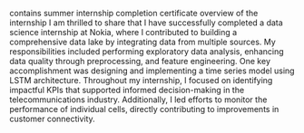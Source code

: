 contains summer internship completion certificate 
overview of the internship 
I am thrilled to share that I have successfully completed a data science internship at Nokia, where I contributed to building a comprehensive data lake by integrating data from multiple sources. My responsibilities included performing exploratory data analysis, enhancing data quality through preprocessing, and feature engineering. One key accomplishment was designing and implementing a time series model using LSTM architecture. Throughout my internship, I focused on identifying impactful KPIs that supported informed decision-making in the telecommunications industry. Additionally, I led efforts to monitor the performance of individual cells, directly contributing to improvements in customer connectivity.
